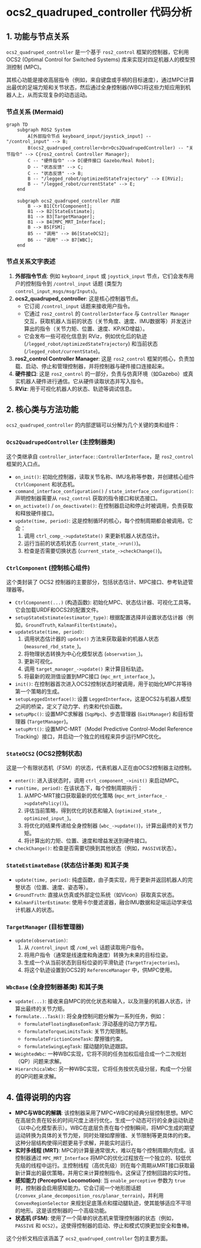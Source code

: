 # ocs2_quadruped_controller 代码分析

## 1. 功能与节点关系

`ocs2_quadruped_controller` 是一个基于 `ros2_control` 框架的控制器，它利用 OCS2 (Optimal Control for Switched Systems) 库来实现对四足机器人的模型预测控制 (MPC)。

其核心功能是接收高层指令（例如，来自键盘或手柄的目标速度），通过MPC计算出最优的足端力矩和关节状态，然后通过全身控制器(WBC)将这些力矩应用到机器人上，从而实现复杂的动态运动。

### 节点关系 (Mermaid)

```mermaid
graph TD
    subgraph ROS2 System
        A[外部指令节点 keyboard_input/joystick_input] -- "/control_input" --> B;
        B(ocs2_quadruped_controller<br>Ocs2QuadrupedController) -- "关节指令" --> C{ros2_control Controller Manager};
        C -- "硬件指令" --> D[硬件接口 Gazebo/Real Robot];
        D -- "状态反馈" --> C;
        C -- "状态反馈" --> B;
        B -- "/legged_robot/optimizedStateTrajectory" --> E[RViz];
        B -- "/legged_robot/currentState" --> E;
    end

    subgraph ocs2_quadruped_controller 内部
        B --> B1[CtrlComponent];
        B1 --> B2[StateEstimate];
        B1 --> B3[TargetManager];
        B1 --> B4[MPC_MRT_Interface];
        B --> B5[FSM];
        B5 -- "调用" --> B6[StateOCS2];
        B6 -- "调用" --> B7[WBC];
    end

```

### 节点关系文字表述

1.  **外部指令节点**: 例如 `keyboard_input` 或 `joystick_input` 节点，它们会发布用户的控制指令到 `/control_input` 话题 (类型为 `control_input_msgs/msg/Inputs`)。
2.  **ocs2_quadruped_controller**: 这是核心控制器节点。
    *   它订阅 `/control_input` 话题来接收用户指令。
    *   它通过 `ros2_control` 的 `ControllerInterface` 与 `Controller Manager` 交互，获取机器人当前的状态（关节角度、速度、IMU数据等）并发送计算出的指令（关节力矩、位置、速度、KP/KD增益）。
    *   它会发布一些可视化信息到 RViz，例如优化后的轨迹 (`/legged_robot/optimizedStateTrajectory`) 和当前状态 (`/legged_robot/currentState`)。
3.  **ros2_control Controller Manager**: 这是 `ros2_control` 框架的核心，负责加载、启动、停止和管理控制器，并将控制器与硬件接口连接起来。
4.  **硬件接口**: 这是 `ros2_control` 的一部分，负责与仿真环境（如Gazebo）或真实机器人硬件进行通信。它从硬件读取状态并写入指令。
5.  **RViz**: 用于可视化机器人的状态、轨迹等调试信息。

## 2. 核心类与方法功能

`ocs2_quadruped_controller` 的内部逻辑可以分解为几个关键的类和组件：

### `Ocs2QuadrupedController` (主控制器类)

这个类继承自 `controller_interface::ControllerInterface`，是 `ros2_control` 框架的入口点。

*   `on_init()`: 初始化控制器，读取关节名称、IMU名称等参数，并创建核心组件 `CtrlComponent` 和状态机。
*   `command_interface_configuration()` / `state_interface_configuration()`: 声明控制器需要从 `ros2_control` 获取的指令接口和状态接口。
*   `on_activate()` / `on_deactivate()`: 在控制器启动和停止时被调用，负责获取和释放硬件接口。
*   `update(time, period)`: 这是控制循环的核心，每个控制周期都会被调用。它会：
    1.  调用 `ctrl_comp_->updateState()` 来更新机器人状态估计。
    2.  运行当前的状态机状态 (`current_state_->run()`)。
    3.  检查是否需要切换状态 (`current_state_->checkChange()`)。

### `CtrlComponent` (控制核心组件)

这个类封装了 OCS2 控制器的主要部分，包括状态估计、MPC接口、参考轨迹管理器等。

*   `CtrlComponent(...)` (构造函数): 初始化MPC、状态估计器、可视化工具等。它会加载URDF和OCS2的配置文件。
*   `setupStateEstimate(estimator_type)`: 根据配置选择并设置状态估计器（例如，`GroundTruth`, `KalmanFilterEstimate`）。
*   `updateState(time, period)`:
    1.  调用状态估计器的 `update()` 方法来获取最新的机器人状态 (`measured_rbd_state_`)。
    2.  将物理状态转换为中心化模型状态 (`observation_`)。
    3.  更新可视化。
    4.  调用 `target_manager_->update()` 来计算目标轨迹。
    5.  将最新的观测值设置到MPC接口 (`mpc_mrt_interface_`)。
*   `init()`: 在控制器首次进入OCS2控制状态时被调用，用于初始化MPC并等待第一个策略的生成。
*   `setupLeggedInterface()`: 设置 `LeggedInterface`，这是OCS2与机器人模型之间的桥梁，定义了动力学、约束和代价函数。
*   `setupMpc()`: 设置MPC求解器 (`SqpMpc`)、步态管理器 (`GaitManager`) 和目标管理器 (`TargetManager`)。
*   `setupMrt()`: 设置MPC-MRT（Model Predictive Control-Model Reference Tracking）接口，并启动一个独立的线程来异步运行MPC优化。

### `StateOCS2` (OCS2控制状态)

这是一个有限状态机（FSM）的状态，代表机器人正在由OCS2控制器主动控制。

*   `enter()`: 进入该状态时，调用 `ctrl_component_->init()` 来启动MPC。
*   `run(time, period)`: 在该状态下，每个控制周期执行：
    1.  从MPC-MRT接口获取最新的优化策略 (`mpc_mrt_interface_->updatePolicy()`)。
    2.  评估当前策略，得到优化的状态和输入 (`optimized_state_`, `optimized_input_`)。
    3.  将优化的结果传递给全身控制器 (`wbc_->update()`)，计算出最终的关节力矩。
    4.  将计算出的力矩、位置、速度和增益发送到硬件接口。
*   `checkChange()`: 检查是否需要切换到其他状态（例如，`PASSIVE`状态）。

### `StateEstimateBase` (状态估计基类) 和其子类

*   `update(time, period)`: 纯虚函数，由子类实现，用于更新并返回机器人的完整状态（位置、速度、姿态等）。
*   `GroundTruth`: 直接从仿真或外部定位系统（如Vicon）获取真实状态。
*   `KalmanFilterEstimate`: 使用卡尔曼滤波器，融合IMU数据和足端运动学来估计机器人的状态。

### `TargetManager` (目标管理器)

*   `update(observation)`:
    1.  从 `/control_input` 或 `/cmd_vel` 话题读取用户指令。
    2.  将用户指令（通常是线速度和角速度）转换为未来的目标位姿。
    3.  生成一个从当前状态到目标位姿的平滑轨迹 (`TargetTrajectories`)。
    4.  将这个轨迹设置到OCS2的 `ReferenceManager` 中，供MPC使用。

### `WbcBase` (全身控制器基类) 和其子类

*   `update(...)`: 接收来自MPC的优化状态和输入，以及测量的机器人状态，计算出最终的关节力矩。
*   `formulate...Task()`: 将全身控制问题分解为一系列任务，例如：
    *   `formulateFloatingBaseEomTask`: 浮动基座的动力学方程。
    *   `formulateTorqueLimitsTask`: 关节力矩限制。
    *   `formulateFrictionConeTask`: 摩擦锥约束。
    *   `formulateSwingLegTask`: 摆动腿的轨迹跟踪。
*   `WeightedWbc`: 一种WBC实现，它将不同的任务加权后组合成一个二次规划（QP）问题来求解。
*   `HierarchicalWbc`: 另一种WBC实现，它将任务按优先级分层，构成一个分层的QP问题来求解。

## 4. 值得说明的内容

*   **MPC与WBC的解耦**: 该控制器采用了MPC+WBC的经典分层控制思想。MPC在高层负责在较长的时间尺度上进行优化，生成一个动态可行的全身运动轨迹（以中心化模型表示）。WBC在底层负责在每个控制瞬间，将MPC生成的期望运动转换为具体的关节力矩，同时处理如摩擦锥、关节限制等更具体的约束。这种分层结构使得问题更易于求解，并能实时运行。
*   **实时多线程 (MRT)**: MPC的计算量通常很大，难以在每个控制周期内完成。该控制器通过 `MPC_MRT_Interface` 将MPC的优化过程放在一个独立的、较低优先级的线程中运行。主控制线程（高优先级）则在每个周期从MRT接口获取最新计算出的最优策略，并用它来计算控制指令。这保证了控制回路的实时性。
*   **感知能力 (Perceptive Locomotion)**: 当 `enable_perceptive` 参数为 `true` 时，控制器会启用感知能力。它会订阅一个地形图话题 (`/convex_plane_decomposition_ros/planar_terrain`)，并利用 `ConvexRegionSelector` 来规划足底落点和摆动腿轨迹，使其能够适应不平坦的地形。这是该控制器的一个高级功能。
*   **状态机 (FSM)**: 使用了一个简单的状态机来管理控制器的状态（例如，`PASSIVE` 和 `OCS2`）。这使得控制器的启动、停止和模式切换更加安全和鲁棒。

这个分析文档应该涵盖了 `ocs2_quadruped_controller` 包的主要方面。